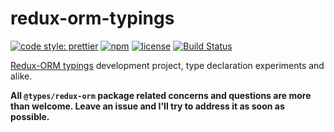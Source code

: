 # redux-orm-typings

[![code style: prettier](https://img.shields.io/badge/code_style-prettier-ff69b4.svg?style=flat-square)](https://github.com/prettier/prettier)
[![npm](https://img.shields.io/npm/v/@types/redux-orm.svg?color=green&style=popout-square)](https://www.npmjs.com/package/@types/redux-orm)
[![license](https://img.shields.io/github/license/tomasz-zablocki/redux-orm-typings.svg?color=orange&style=flat-square)](https://github.com/tomasz-zablocki/redux-orm-typings/blob/master/LICENSE)
[![Build Status](https://travis-ci.org/tomasz-zablocki/redux-orm-typings.svg?branch=master)](https://travis-ci.org/tomasz-zablocki/redux-orm-typings)

[Redux-ORM typings](https://www.npmjs.com/package/@types/redux-orm) development project, type declaration experiments and alike.

**All `@types/redux-orm` package related concerns and questions are more than welcome.
Leave an issue and I'll try to address it as soon as possible.**
